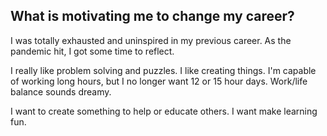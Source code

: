 ## What is motivating me to change my career?

I was totally exhausted and uninspired in my previous career. As the pandemic hit, I got some time to reflect.

I really like problem solving and puzzles. I like creating things. I'm capable of working long hours, but I no longer want 12 or 15 hour days. Work/life balance sounds dreamy.

I want to create something to help or educate others. I want make learning fun.
